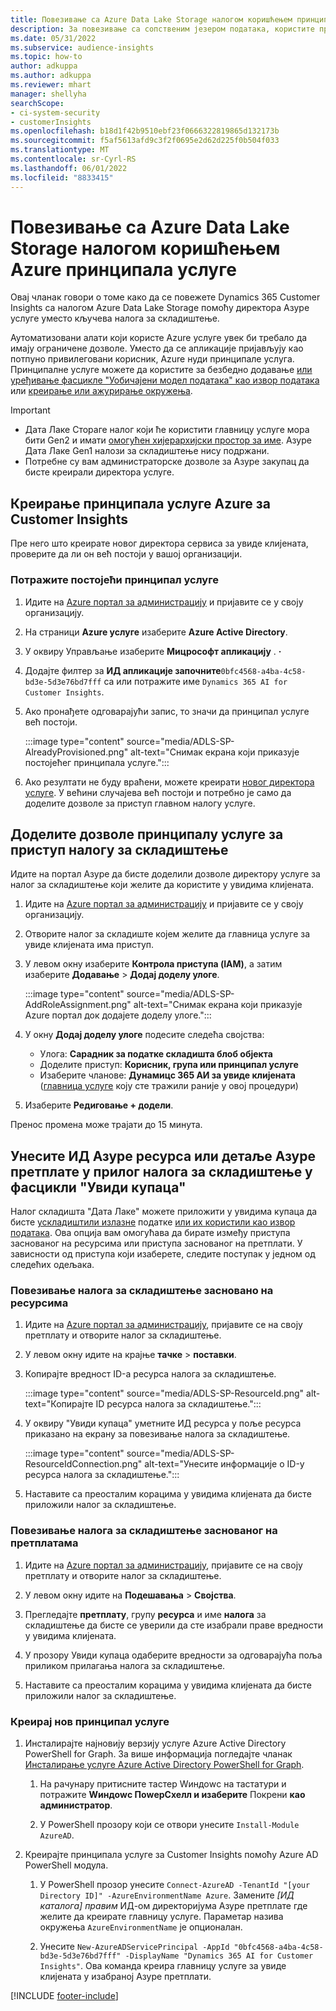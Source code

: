 ```yaml
---
title: Повезивање са Azure Data Lake Storage налогом коришћењем принципала услуге
description: За повезивање са сопственим језером података, користите принципала услуге Azure.
ms.date: 05/31/2022
ms.subservice: audience-insights
ms.topic: how-to
author: adkuppa
ms.author: adkuppa
ms.reviewer: mhart
manager: shellyha
searchScope:
- ci-system-security
- customerInsights
ms.openlocfilehash: b18d1f42b9510ebf23f0666322819865d132173b
ms.sourcegitcommit: f5af5613afd9c3f2f0695e2d62d225f0b504f033
ms.translationtype: MT
ms.contentlocale: sr-Cyrl-RS
ms.lasthandoff: 06/01/2022
ms.locfileid: "8833415"
---
```

# <a name="connect-to-an-azure-data-lake-storage-account-by-using-an-azure-service-principal"></a>Повезивање са Azure Data Lake Storage налогом коришћењем Azure принципала услуге

Овај чланак говори о томе како да се повежете Dynamics 365 Customer Insights са налогом Azure Data Lake Storage помоћу директора Азуре услуге уместо кључева налога за складиштење.

Аутоматизовани алати који користе Azure услуге увек би требало да имају ограничене дозволе. Уместо да се апликације пријављују као потпуно привилеговани корисник, Azure нуди принципале услуга. Принципалне услуге можете да користите за безбедно додавање [или уређивање фасцикле "Уобичајени модел података" као извор података](connect-common-data-model.md) или [креирање или ажурирање окружења](create-environment.md).

> [!IMPORTANT]
>
> - Дата Лаке Стораге налог који ће користити главницу услуге мора бити Gen2 и имати [омогућен хијерархијски простор за име](/azure/storage/blobs/data-lake-storage-namespace). Азуре Дата Лаке Gen1 налози за складиштење нису подржани.
> - Потребне су вам администраторске дозволе за Азуре закупац да бисте креирали директора услуге.

## <a name="create-an-azure-service-principal-for-customer-insights"></a>Креирање принципала услуге Azure за Customer Insights

Пре него што креирате новог директора сервиса за увиде клијената, проверите да ли он већ постоји у вашој организацији.

### <a name="look-for-an-existing-service-principal"></a>Потражите постојећи принципал услуге

1. Идите на [Azure портал за администрацију](https://portal.azure.com) и пријавите се у своју организацију.

2. На страници **Azure услуге** изаберите **Azure Active Directory**.

3. У оквиру Управљање изаберите **Мицрософт апликацију** . **·**

4. Додајте филтер за **ИД апликације започните**`0bfc4568-a4ba-4c58-bd3e-5d3e76bd7fff` са или потражите име `Dynamics 365 AI for Customer Insights`.

5. Ако пронађете одговарајући запис, то значи да принципал услуге већ постоји.

   :::image type="content" source="media/ADLS-SP-AlreadyProvisioned.png" alt-text="Снимак екрана који приказује постојећег принципала услуге.":::

6. Ако резултати не буду враћени, можете креирати [новог директора услуге](#create-a-new-service-principal). У већини случајева већ постоји и потребно је само да доделите дозволе за приступ главном налогу услуге.

## <a name="grant-permissions-to-the-service-principal-to-access-the-storage-account"></a>Доделите дозволе принципалу услуге за приступ налогу за складиштење

Идите на портал Азуре да бисте доделили дозволе директору услуге за налог за складиштење који желите да користите у увидима клијената.

1. Идите на [Azure портал за администрацију](https://portal.azure.com) и пријавите се у своју организацију.

1. Отворите налог за складиште којем желите да главница услуге за увиде клијената има приступ.

1. У левом окну изаберите **Контрола приступа (IAM)**, а затим изаберите **Додавање** > **Додај доделу улоге**.

   :::image type="content" source="media/ADLS-SP-AddRoleAssignment.png" alt-text="Снимак екрана који приказује Azure портал док додајете доделу улоге.":::

1. У окну **Додај доделу улоге** подесите следећа својства:
   - Улога: **Сарадник за податке складишта блоб објекта**
   - Доделите приступ: **Корисник, група или принципал услуге**
   - Изаберите чланове: **Дyнамицс 365 АИ за увиде клијената** ([главница услуге](#create-a-new-service-principal) коју сте тражили раније у овој процедури)

1. Изаберите **Редиговање + додели**.

Пренос промена може трајати до 15 минута.

## <a name="enter-the-azure-resource-id-or-the-azure-subscription-details-in-the-storage-account-attachment-to-customer-insights"></a>Унесите ИД Азуре ресурса или детаље Азуре претплате у прилог налога за складиштење у фасцикли "Увиди купаца"

Налог складишта "Дата Лаке" можете приложити у увидима купаца да бисте [ускладиштили излазне](manage-environments.md) податке [или их користили као извор података](connect-dataverse-managed-lake.md). Ова опција вам омогућава да бирате између приступа заснованог на ресурсима или приступа заснованог на претплати. У зависности од приступа који изаберете, следите поступак у једном од следећих одељака.

### <a name="resource-based-storage-account-connection"></a>Повезивање налога за складиштење засновано на ресурсима

1. Идите на [Azure портал за администрацију](https://portal.azure.com), пријавите се на своју претплату и отворите налог за складиштење.

1. У левом окну идите на крајње **тачке** > **поставки**.

1. Копирајте вредност ID-а ресурса налога за складиштење.

   :::image type="content" source="media/ADLS-SP-ResourceId.png" alt-text="Копирајте ID ресурса налога за складиштење.":::

1. У оквиру "Увиди купаца" уметните ИД ресурса у поље ресурса приказано на екрану за повезивање налога за складиштење.

   :::image type="content" source="media/ADLS-SP-ResourceIdConnection.png" alt-text="Унесите информације о ID-у ресурса налога за складиштење.":::   

1. Наставите са преосталим корацима у увидима клијената да бисте приложили налог за складиштење.

### <a name="subscription-based-storage-account-connection"></a>Повезивање налога за складиштење заснованог на претплатама

1. Идите на [Azure портал за администрацију](https://portal.azure.com), пријавите се на своју претплату и отворите налог за складиштење.

1. У левом окну идите на **Подешавања** > **Својства**.

1. Прегледајте **претплату**, групу **ресурса** и име **налога** за складиштење да бисте се уверили да сте изабрали праве вредности у увидима клијената.

1. У прозору Увиди купаца одаберите вредности за одговарајућа поља приликом прилагања налога за складиштење.

1. Наставите са преосталим корацима у увидима клијената да бисте приложили налог за складиштење.

### <a name="create-a-new-service-principal"></a>Креирај нов принципал услуге

1. Инсталирајте најновију верзију услуге Azure Active Directory PowerShell for Graph. За више информација погледајте чланак [Инсталирање услуге Azure Active Directory PowerShell for Graph](/powershell/azure/active-directory/install-adv2).

   1. На рачунару притисните тастер Wиндоwс на тастатури и потражите **Wиндоwс ПоwерСхелл и изаберите** Покрени **као администратор**.

   1. У PowerShell прозору који се отвори унесите `Install-Module AzureAD`.

2. Креирајте принципала услуге за Customer Insights помоћу Azure AD PowerShell модула.

   1. У PowerShell прозор унесите `Connect-AzureAD -TenantId "[your Directory ID]" -AzureEnvironmentName Azure`. Замените *[ИД каталога] правим* ИД-ом директоријума Азуре претплате где желите да креирате главницу услуге. Параметар назива окружења `AzureEnvironmentName` је опционалан.
  
   1. Унесите `New-AzureADServicePrincipal -AppId "0bfc4568-a4ba-4c58-bd3e-5d3e76bd7fff" -DisplayName "Dynamics 365 AI for Customer Insights"`. Ова команда креира главницу услуге за увиде клијената у изабраној Азуре претплати.

[!INCLUDE [footer-include](includes/footer-banner.md)]